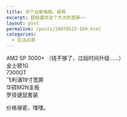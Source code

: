 ```yaml
---
title: 买个台新电脑，爽啊
excerpt: 超级喜欢这个大大的宽屏~~
layout: post
permalink: /posts/20070515-109.html
categories:
  - 生活点滴
---
```

AM2 SP 3000+ （钱不够了，过段时间升级&hellip;&hellip;）  
金士顿1G  
7300GT  
飞利浦19寸宽屏  
华硕M2N主板  
罗技键鼠套装

价格保密，嘿嘿。